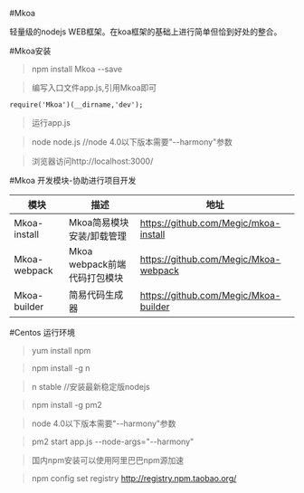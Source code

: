 #Mkoa

轻量级的nodejs WEB框架。在koa框架的基础上进行简单但恰到好处的整合。

#Mkoa安装

> npm install Mkoa --save

> 编写入口文件app.js,引用Mkoa即可

```
require('Mkoa')(__dirname,'dev');
```

> 运行app.js

> node node.js   //node 4.0以下版本需要"--harmony"参数

> 浏览器访问http://localhost:3000/

#Mkoa 开发模块-协助进行项目开发

模块 | 描述 | 地址
----|------|----
Mkoa-install| Mkoa简易模块安装/卸载管理 |https://github.com/Megic/mkoa-install
Mkoa-webpack| Mkoa webpack前端代码打包模块 | https://github.com/Megic/Mkoa-webpack
Mkoa-builder | 简易代码生成器  | https://github.com/Megic/Mkoa-builder




#Centos 运行环境
> yum install npm

> npm install -g n

> n stable //安装最新稳定版nodejs 

> npm install -g pm2

> node 4.0以下版本需要"--harmony"参数

> pm2 start app.js --node-args="--harmony"

> 国内npm安装可以使用阿里巴巴npm源加速

> npm config set registry http://registry.npm.taobao.org/